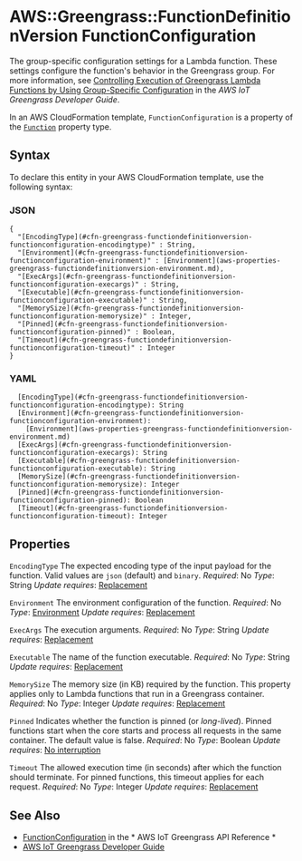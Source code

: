 # AWS::Greengrass::FunctionDefinitionVersion FunctionConfiguration<a name="aws-properties-greengrass-functiondefinitionversion-functionconfiguration"></a>

<a name="aws-properties-greengrass-functiondefinitionversion-functionconfiguration-description"></a>The group\-specific configuration settings for a Lambda function\. These settings configure the function's behavior in the Greengrass group\. For more information, see [Controlling Execution of Greengrass Lambda Functions by Using Group\-Specific Configuration](https://docs.aws.amazon.com/greengrass/latest/developerguide/lambda-group-config.html) in the *AWS IoT Greengrass Developer Guide*\.

<a name="aws-properties-greengrass-functiondefinitionversion-functionconfiguration-inheritance"></a> In an AWS CloudFormation template, `FunctionConfiguration` is a property of the [ `Function`](https://docs.aws.amazon.com/AWSCloudFormation/latest/UserGuide/aws-properties-greengrass-functiondefinitionversion-function.html) property type\.

## Syntax<a name="aws-properties-greengrass-functiondefinitionversion-functionconfiguration-syntax"></a>

To declare this entity in your AWS CloudFormation template, use the following syntax:

### JSON<a name="aws-properties-greengrass-functiondefinitionversion-functionconfiguration-syntax.json"></a>

```
{
  "[EncodingType](#cfn-greengrass-functiondefinitionversion-functionconfiguration-encodingtype)" : String,
  "[Environment](#cfn-greengrass-functiondefinitionversion-functionconfiguration-environment)" : [Environment](aws-properties-greengrass-functiondefinitionversion-environment.md),
  "[ExecArgs](#cfn-greengrass-functiondefinitionversion-functionconfiguration-execargs)" : String,
  "[Executable](#cfn-greengrass-functiondefinitionversion-functionconfiguration-executable)" : String,
  "[MemorySize](#cfn-greengrass-functiondefinitionversion-functionconfiguration-memorysize)" : Integer,
  "[Pinned](#cfn-greengrass-functiondefinitionversion-functionconfiguration-pinned)" : Boolean,
  "[Timeout](#cfn-greengrass-functiondefinitionversion-functionconfiguration-timeout)" : Integer
}
```

### YAML<a name="aws-properties-greengrass-functiondefinitionversion-functionconfiguration-syntax.yaml"></a>

```
  [EncodingType](#cfn-greengrass-functiondefinitionversion-functionconfiguration-encodingtype): String
  [Environment](#cfn-greengrass-functiondefinitionversion-functionconfiguration-environment):
    [Environment](aws-properties-greengrass-functiondefinitionversion-environment.md)
  [ExecArgs](#cfn-greengrass-functiondefinitionversion-functionconfiguration-execargs): String
  [Executable](#cfn-greengrass-functiondefinitionversion-functionconfiguration-executable): String
  [MemorySize](#cfn-greengrass-functiondefinitionversion-functionconfiguration-memorysize): Integer
  [Pinned](#cfn-greengrass-functiondefinitionversion-functionconfiguration-pinned): Boolean
  [Timeout](#cfn-greengrass-functiondefinitionversion-functionconfiguration-timeout): Integer
```

## Properties<a name="aws-properties-greengrass-functiondefinitionversion-functionconfiguration-properties"></a>

`EncodingType`  <a name="cfn-greengrass-functiondefinitionversion-functionconfiguration-encodingtype"></a>
The expected encoding type of the input payload for the function\. Valid values are `json` \(default\) and `binary`\.
*Required*: No
*Type*: String
*Update requires*: [Replacement](https://docs.aws.amazon.com/AWSCloudFormation/latest/UserGuide/using-cfn-updating-stacks-update-behaviors.html#update-replacement)

`Environment`  <a name="cfn-greengrass-functiondefinitionversion-functionconfiguration-environment"></a>
The environment configuration of the function\.
*Required*: No
*Type*: [Environment](aws-properties-greengrass-functiondefinitionversion-environment.md)
*Update requires*: [Replacement](https://docs.aws.amazon.com/AWSCloudFormation/latest/UserGuide/using-cfn-updating-stacks-update-behaviors.html#update-replacement)

`ExecArgs`  <a name="cfn-greengrass-functiondefinitionversion-functionconfiguration-execargs"></a>
The execution arguments\.
*Required*: No
*Type*: String
*Update requires*: [Replacement](https://docs.aws.amazon.com/AWSCloudFormation/latest/UserGuide/using-cfn-updating-stacks-update-behaviors.html#update-replacement)

`Executable`  <a name="cfn-greengrass-functiondefinitionversion-functionconfiguration-executable"></a>
The name of the function executable\.
*Required*: No
*Type*: String
*Update requires*: [Replacement](https://docs.aws.amazon.com/AWSCloudFormation/latest/UserGuide/using-cfn-updating-stacks-update-behaviors.html#update-replacement)

`MemorySize`  <a name="cfn-greengrass-functiondefinitionversion-functionconfiguration-memorysize"></a>
The memory size \(in KB\) required by the function\.
This property applies only to Lambda functions that run in a Greengrass container\.
*Required*: No
*Type*: Integer
*Update requires*: [Replacement](https://docs.aws.amazon.com/AWSCloudFormation/latest/UserGuide/using-cfn-updating-stacks-update-behaviors.html#update-replacement)

`Pinned`  <a name="cfn-greengrass-functiondefinitionversion-functionconfiguration-pinned"></a>
Indicates whether the function is pinned \(or *long\-lived*\)\. Pinned functions start when the core starts and process all requests in the same container\. The default value is false\.
*Required*: No
*Type*: Boolean
*Update requires*: [No interruption](https://docs.aws.amazon.com/AWSCloudFormation/latest/UserGuide/using-cfn-updating-stacks-update-behaviors.html#update-no-interrupt)

`Timeout`  <a name="cfn-greengrass-functiondefinitionversion-functionconfiguration-timeout"></a>
The allowed execution time \(in seconds\) after which the function should terminate\. For pinned functions, this timeout applies for each request\.
*Required*: No
*Type*: Integer
*Update requires*: [Replacement](https://docs.aws.amazon.com/AWSCloudFormation/latest/UserGuide/using-cfn-updating-stacks-update-behaviors.html#update-replacement)

## See Also<a name="aws-properties-greengrass-functiondefinitionversion-functionconfiguration--seealso"></a>
+  [FunctionConfiguration](https://docs.aws.amazon.com/greengrass/latest/apireference/definitions-functionconfiguration.html) in the * AWS IoT Greengrass API Reference *
+  [AWS IoT Greengrass Developer Guide](https://docs.aws.amazon.com/greengrass/latest/developerguide/)
